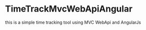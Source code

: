 TimeTrackMvcWebApiAngular
=========================

this is a simple time tracking tool using MVC WebApi and AngularJs
